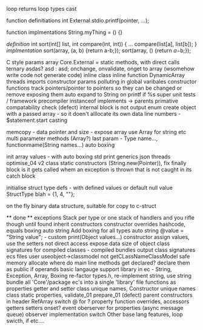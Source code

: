 loop returns
loop types
cast

function definitiations
int External.stdio.printf(pointer, ...);

function implmentations
    String.myThing = () {}
    
*definition*
int sort(int[] list, int compare(int, int)) {
    ...
    compare(list[a], list[b]);
}
*implmentation*
sort(array, (a, b) {return a-b;});
sort(array, () {return $a-$b;});


C style params array
Core.External = static methods, with direct calls
ternary asdas? asd : asd;
onchange, onvalidate, onget to array (wsomehow write code not generate code)
inline class
inline function
DynamicArray
threads
imports
constructor params polluting in global varibales
constructor functions
track pointers/pointer to pointers so they can be changed or remove exposing them
auto expand to String on printf if %s
super
unit tests / framework
precompiler
instanceof implements -> parents
primative compatability check
(defect) internal block is not output
enum
create object with a passed array - so it doen't alllocate its own data
line numbers - $statement.start
casting

memcopy - data pointer and size - expose array
use Array for string etc
multi parameter methods (Array?)  last param - Type name..., functionmame(String names...)
auto boxing

init array values - with auto boxing
std print
generics
json
threads
optimise_04
v2 class static constructors (String.new(Pointer)), 
fix finally block is it gets called whem an exception is thrown that is not caught in its catch block

initialise struct type defs - with defined values or default null value
StructType blah = {1, 4, ""};

on the fly binary data structure, suitable for copy to c-struct

** done **
exceptions Stack per type or one stack of handlers and you rifle though until found
inherit constructors
constructor overrides
hashcode, equals
boxing
auto string
Add boxing for all types
auto string  @value = "String value"; - custom print(Object values...)
constructor assign values, use the setters not direct access
expose data size of object
class signatures for compiled classes - compiled bundles
output class signatures ecs files
user useobject->classmodel not getCLassNameClassModel
safe memory allocate
where do main line methods get declared? declare them as public
if
operands
basic langauge support library in ec - String, Exception, Array, Boxing
re-factor types.h, re-implement string, use string
bundle all 'Core'/package ec's into a single 'library' file
functions as properties getter and setter
class unique names, Constructor unique names
class static properties, 
validate_01
prepare_01
(defect) parent constructors in header RefArray
switch @ for ?
property function overrides, accessors
getters setters onset? event
oberserver for properties (async message queue)
observer implementation
switch
Other base lang features, loop swicth, if etc....
